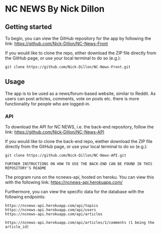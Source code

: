 # NC NEWS By Nick Dillon

## Getting started

To begin, you can view the GitHub repository for the app by following the link: https://github.com/Nick-Dillon/NC-News-Front

If you would like to clone the repo, either download the ZIP file directly from the GitHub page, or use your local terminal to do so (e.g.):

```
git clone https://github.com/Nick-Dillon/NC-News-Front.git
```



## Usage

The app is to be used as a news/forum-based website, similar to Reddit. As users can post articles, comments, vote on posts etc. there is more functionality for people who are logged-in.

### API

To download the API for NC NEWS, i.e. the back-end repository, follow the link: https://github.com/Nick-Dillon/NC-News-API

If you would like to clone the back-end repo, eiether download the ZIP file directly from the GitHub page, or use your local terminal to do so (e.g.):
```
git clone https://github.com/Nick-Dillon/NC-News-API.git

FURTHER INSTRUCTIONS ON HOW TO USE THE BACK-END CAN BE FOUND IN THIS REPOSITORY'S README
```

The program runs on the ncnews-api, hosted on heroku. You can view this with the following link: https://ncnews-api.herokuapp.com/

Furthermore, you can view the specific data for the database with the following endpoints:
```
https://ncnews-api.herokuapp.com/api/topics
https://ncnews-api.herokuapp.com/api/users
https://ncnews-api.herokuapp.com/api/articles

https://ncnews-api.herokuapp.com/api/articles/1/comments (1 being the article_id)